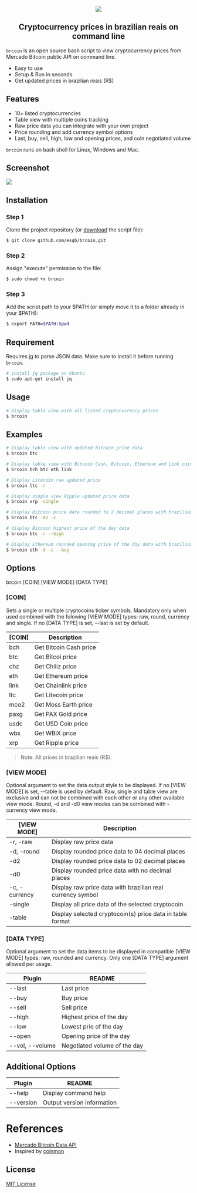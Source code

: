 <p align="center"><img src="https://i.postimg.cc/8cjQJKVh/brcoin-logo.png" /></p>

<h2 align="center">Cryptocurrency prices in brazilian reais on command line</h2>

`brcoin` is an open source bash script to view cryptocurrency prices from Mercado Bitcoin public API on command line.

- Easy to use
- Setup & Run in seconds
- Get updated prices in brazilian reais (R$)

## Features

- 10+ listed cryptocurrencies
- Table view with multiple coins tracking 
- Raw price data you can integrate with your own project
- Price rounding and add currency symbol options
- Last, buy, sell, high, low and opening prices, and coin negotiated volume

`brcoin` runs on bash shell for Linux, Windows and Mac.

## Screenshot

<img src="https://i.postimg.cc/JhmMpCXx/screenshot.png" />

## Installation
### Step 1
Clone the project repository (or [download](https://github.com/esqb/brcoin/archive/main.zip) the script file):
```sh
$ git clone github.com/esqb/brcoin.git
```
### Step 2
Assign "execute" permission to the file:
```sh
$ sudo chmod +x brcoin
```
### Step 3
Add the script path to your $PATH (or simply move it to a folder already in your $PATH):
```sh
$ export PATH=$PATH:$pwd
```

## Requirement

Requires [jq](https://stedolan.github.io/jq/) to parse JSON data. Make sure to install it before running `brcoin`.

```sh
# install jq package on Ubuntu
$ sudo apt-get install jq
```

## Usage

```sh
# Display table view with all listed cryptocurrency prices 
$ brcoin
```

## Examples 

```sh
# Display table view with updated bitcoin price data
$ brcoin btc
```

```sh
# Display table view with Bitcoin Cash, Bitcoin, Ethereum and Link coin updated price data
$ brcoin bch btc eth link
```

```sh
# Display Litecoin raw updated price
$ brcoin ltc -r
```

```sh
# Display single view Ripple updated price data
$ brcoin xrp -single
```

```sh
# Display Bitcoin price data rounded to 2 decimal places with brazilian real currency symbol
$ brcoin btc -d2 -c
```

```sh
# display Bitcoin highest price of the day data
$ brcoin btc -r --high
```

```sh
# Display Ethereum rounded opening price of the day data with brazilian real currency symbol
$ brcoin eth -d -c --buy
```

## Options

brcoin [COIN] [VIEW MODE] [DATA TYPE]

### [COIN]
Sets a single or multiple cryptocoins ticker symbols.
Mandatory only when used combined with the folowing [VIEW MODE] types: raw, round, currency and single. If no [DATA TYPE] is set, --last is set by default.

| [COIN] | Description |
| ------ | ------ |
| bch |			Get Bitcoin Cash price |
| btc |			Get Bitcoi price |
| chz |			Get Chiliz price |
| eth |			Get Ethereum price |
| link |			Get Chainlink price |
| ltc |			Get Litecoin price |
| mco2 |			Get Moss Earth price |
| paxg |			Get PAX Gold price |
| usdc |			Get USD Coin price |
| wbx |			Get WBiX price |
| xrp |			Get Ripple price |

> Note: All prices in brazilian reais (R$).

### [VIEW MODE]
Optional argument to set the data output style to be displayed. If no [VIEW MODE] is set, --table is used by default. Raw, single and table view are exclusive and can not be combined with each other or any other available view mode. Round, -d and -d0 view modes can be combined with -currency view mode. 

| [VIEW MODE] | Description |
| ------ | ------ |
| -r, -raw |		Display raw price data |
| -d, -round |		Display rounded price data to 04 decimal places |
| -d2 |			Display rounded price data to 02 decimal places |
| -d0 |			Display rounded price data with no decimal places |
| -c, -currency |		Display raw price data with brazilian real currency symbol |
| -single |			Display all price data of the selected cryptocoin |
| -table |			Display selected cryptocoin(s) price data in table format |

### [DATA TYPE]
Optional argument to set the data items to be displayed in compatible [VIEW MODE] types: raw, rounded and currency. Only one [DATA TYPE] argument allowed per usage.

| Plugin | README |
| ------ | ------ |
| \-\-last |			Last price |
| \-\-buy	|		Buy price |
| \-\-sell |			Sell price |
| \-\-high |			Highest price of the day |
| \-\-low	|		Lowest prie of the day |
| \-\-open |			Opening price of the day |
| \-\-vol, \-\-volume |		Negotiated volume of the day |

## Additional Options

| Plugin | README |
| ------ | ------ |
| \-\-help |			Display command help |
| \-\-version |       Output version information |

# References

- [Mercado Bitcoin Data API](https://www.mercadobitcoin.com.br/api-doc/)
- Inspired by [coinmon](https://github.com/bichenkk/coinmon)

## License

[MIT License](https://github.com/esqb/brcoin/blob/main/LICENSE)
